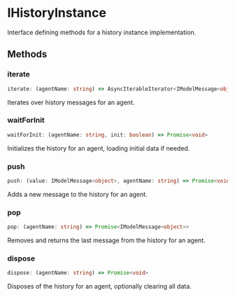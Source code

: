 # IHistoryInstance

Interface defining methods for a history instance implementation.

## Methods

### iterate

```ts
iterate: (agentName: string) => AsyncIterableIterator<IModelMessage<object>>
```

Iterates over history messages for an agent.

### waitForInit

```ts
waitForInit: (agentName: string, init: boolean) => Promise<void>
```

Initializes the history for an agent, loading initial data if needed.

### push

```ts
push: (value: IModelMessage<object>, agentName: string) => Promise<void>
```

Adds a new message to the history for an agent.

### pop

```ts
pop: (agentName: string) => Promise<IModelMessage<object>>
```

Removes and returns the last message from the history for an agent.

### dispose

```ts
dispose: (agentName: string) => Promise<void>
```

Disposes of the history for an agent, optionally clearing all data.
